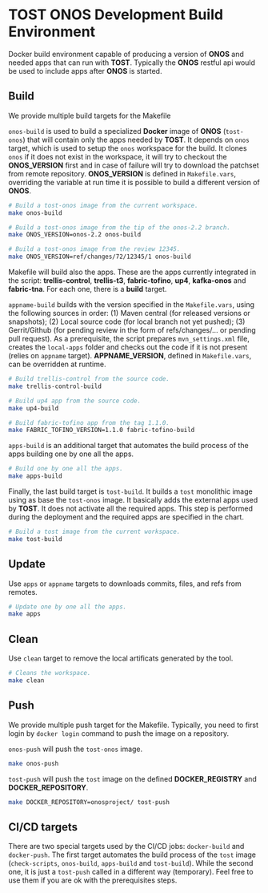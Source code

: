 # TOST ONOS Development Build Environment

Docker build environment capable of producing a version of **ONOS** and needed apps that can run with **TOST**. Typically the **ONOS** restful api would be used to include apps after **ONOS** is started.

## Build

We provide multiple build targets for the Makefile

`onos-build` is used to build a specialized **Docker** image of **ONOS** (`tost-onos`) that will contain only the apps needed by **TOST**. It depends on `onos` target, which is used to setup the `onos` workspace for the build. It clones `onos` if it does not exist in the workspace, it will try to checkout the **ONOS_VERSION** first and in case of failure will try to download the patchset from remote repository. **ONOS_VERSION** is defined in `Makefile.vars`, overriding the variable at run time it is possible to build a different version of **ONOS**.


```sh
# Build a tost-onos image from the current workspace.
make onos-build
```

```sh
# Build a tost-onos image from the tip of the onos-2.2 branch.
make ONOS_VERSION=onos-2.2 onos-build
```

```sh
# Build a tost-onos image from the review 12345.
make ONOS_VERSION=ref/changes/72/12345/1 onos-build
```

Makefile will build also the apps. These are the apps currently integrated in the script: **trellis-control**, **trellis-t3**, **fabric-tofino**, **up4**, **kafka-onos** and **fabric-tna**. For each one, there is a **build** target.

`appname-build` builds with the version specified in the `Makefile.vars`, using the following sources in order: (1) Maven central (for released versions or snapshots); (2) Local source code (for local branch not yet pushed); (3) Gerrit/Github (for pending review in the form of refs/changes/... or pending pull request). As a prerequisite, the script prepares `mvn_settings.xml` file, creates the `local-apps` folder and checks out the code if it is not present (relies on `appname` target). **APPNAME_VERSION**, defined in `Makefile.vars`, can be overridden at runtime.


```sh
# Build trellis-control from the source code.
make trellis-control-build
```

```sh
# Build up4 app from the source code.
make up4-build
```

```sh
# Build fabric-tofino app from the tag 1.1.0.
make FABRIC_TOFINO_VERSION=1.1.0 fabric-tofino-build
```

`apps-build` is an additional target that automates the build process of the apps building one by one all the apps.

```sh
# Build one by one all the apps.
make apps-build
```

Finally, the last build target is `tost-build`. It builds a `tost` monolithic image using as base the `tost-onos` image. It basically adds the external apps used by **TOST**. It does not activate all the required apps. This step is performed during the deployment and the required apps are specified in the chart.

```sh
# Build a tost image from the current workspace.
make tost-build
```

## Update

Use `apps` or `appname` targets to downloads commits, files, and refs from remotes.


```sh
# Update one by one all the apps.
make apps
```

## Clean

Use `clean` target to remove the local artificats generated by the tool.

```sh
# Cleans the workspace.
make clean
```

## Push

We provide multiple push target for the Makefile. Typically, you need to first login by `docker login` command to push the image on a repository.

`onos-push` will push the `tost-onos` image.

```sh
make onos-push
```

`tost-push` will push the `tost` image on the defined **DOCKER_REGISTRY** and **DOCKER_REPOSITORY**.

```sh
make DOCKER_REPOSITORY=onosproject/ tost-push
```

## CI/CD targets

There are two special targets used by the CI/CD jobs: `docker-build` and `docker-push`. The first target automates the build process of the `tost` image (`check-scripts`, `onos-build`, `apps-build` and `tost-build`). While the second one, it is just a `tost-push` called in a different way (temporary). Feel free to use them if you are ok with the prerequisites steps.

